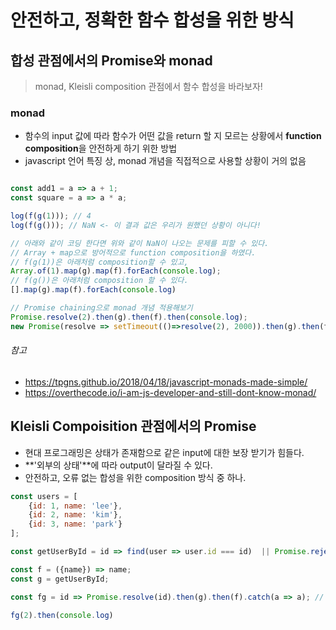 # 안전하고, 정확한 함수 합성을 위한 방식 

## 합성 관점에서의 Promise와 monad

> monad, Kleisli composition 관점에서 함수 합성을 바라보자!

### monad
- 함수의 input 값에 따라 함수가 어떤 값을 return 할 지 모르는 상황에서 **function composition**을 안전하게 하기 위한 방법
- javascript 언어 특징 상, monad 개념을 직접적으로 사용할 상황이 거의 없음
  
```javascript

const add1 = a => a + 1;
const square = a => a * a;

log(f(g(1))); // 4
log(f(g())); // NaN <- 이 결과 값은 우리가 원했던 상황이 아니다!

// 아래와 같이 코딩 한다면 위와 같이 NaN이 나오는 문제를 피할 수 있다. 
// Array + map으로 방어적으로 function composition을 하였다. 
// f(g(1))은 아래처럼 composition할 수 있고,
Array.of(1).map(g).map(f).forEach(console.log);
// f(g())은 아래처럼 composition 할 수 있다.
[].map(g).map(f).forEach(console.log)

// Promise chaining으로 monad 개념 적용해보기
Promise.resolve(2).then(g).then(f).then(console.log);
new Promise(resolve => setTimeout(()=>resolve(2), 2000)).then(g).then(f).then(console.log);

```

###### 참고 
- https://tpgns.github.io/2018/04/18/javascript-monads-made-simple/
- https://overthecode.io/i-am-js-developer-and-still-dont-know-monad/

## Kleisli Compoisition 관점에서의 Promise

- 현대 프로그래밍은 상태가 존재함으로 같은 input에 대한 보장 받기가 힘들다.
- **'외부의 상태'**에 따라 output이 달라질 수 있다.
- 안전하고, 오류 없는 합성을 위한 composition 방식 중 하나.

```javascript
const users = [
    {id: 1, name: 'lee'},
    {id: 2, name: 'kim'},
    {id: 3, name: 'park'}
];

const getUserById = id => find(user => user.id === id)  || Promise.reject('해당 아이디를 갖고 있는 유저가 없어요!') // 아래 f 함수가 실해되지 않게 됨. 에러가 나서 then을 실행하지 않음 

const f = ({name}) => name;
const g = getUserById;

const fg = id => Promise.resolve(id).then(g).then(f).catch(a => a); // Promise를 활용하여 Kleisli 관점으로 코딩

fg(2).then(console.log)
```

